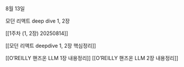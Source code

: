 8월 13일

모던 리액트 deep dive 1, 2장


[[1주차 (1, 2장) 20250814]]

[[모던 리액트 deepdive 1, 2장 핵심정리]]

[[O’REILLY 핸즈온 LLM 1장 내용정리]]
[[O’REILLY 핸즈온 LLM 2장 내용정리]]
